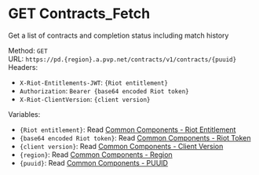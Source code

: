 <!-- This file is automatically generated! Do not edit it directly! See https://github.com/techchrism/valorant-api-docs/blob/trunk/contributing.md for more information. -->

# GET Contracts_Fetch

Get a list of contracts and completion status including match history  


Method: `GET`  
URL: `https://pd.{region}.a.pvp.net/contracts/v1/contracts/{puuid}`  
Headers:
 - `X-Riot-Entitlements-JWT`: `{Riot entitlement}`
 - `Authorization`: `Bearer {base64 encoded Riot token}`
 - `X-Riot-ClientVersion`: `{client version}`

Variables:
 - `{Riot entitlement}`: Read [Common Components - Riot Entitlement](../common-components.md#riot-entitlement)
 - `{base64 encoded Riot token}`: Read [Common Components - Riot Token](../common-components.md#riot-token)
 - `{client version}`: Read [Common Components - Client Version](../common-components.md#client-version)
 - `{region}`: Read [Common Components - Region](../common-components.md#region)
 - `{puuid}`: Read [Common Components - PUUID](../common-components.md#puuid)

